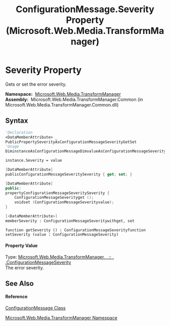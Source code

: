 ﻿---
title: ConfigurationMessage.Severity Property  (Microsoft.Web.Media.TransformManager)
TOCTitle: Severity Property
ms:assetid: P:Microsoft.Web.Media.TransformManager.ConfigurationMessage.Severity
ms:mtpsurl: https://msdn.microsoft.com/en-us/library/microsoft.web.media.transformmanager.configurationmessage.severity(v=VS.90)
ms:contentKeyID: 35520952
ms.date: 06/14/2012
mtps_version: v=VS.90
f1_keywords:
- Microsoft.Web.Media.TransformManager.ConfigurationMessage.Severity
- Microsoft.Web.Media.TransformManager.ConfigurationMessage.get_Severity
- Microsoft.Web.Media.TransformManager.ConfigurationMessage.set_Severity
dev_langs:
- CSharp
- JScript
- VB
- FSharp
- c++
api_location:
- Microsoft.Web.Media.TransformManager.Common.dll
api_name:
- Microsoft.Web.Media.TransformManager.ConfigurationMessage.get_Severity
- Microsoft.Web.Media.TransformManager.ConfigurationMessage.set_Severity
- Microsoft.Web.Media.TransformManager.ConfigurationMessage.Severity
api_type:
- Managed
topic_type:
- apiref
- kbSyntax
product_family_name: VS
ROBOTS: INDEX,FOLLOW
---

# Severity Property

Gets or set the error severity.

**Namespace:**  [Microsoft.Web.Media.TransformManager](microsoft-web-media-transformmanager-namespace.md)  
**Assembly:**  Microsoft.Web.Media.TransformManager.Common (in Microsoft.Web.Media.TransformManager.Common.dll)

## Syntax

``` vb
'Declaration
<DataMemberAttribute> _
PublicPropertySeverityAsConfigurationMessageSeverityGetSet
'Usage
DiminstanceAsConfigurationMessageDimvalueAsConfigurationMessageSeverityvalue = instance.Severity

instance.Severity = value
```

``` csharp
[DataMemberAttribute]
publicConfigurationMessageSeveritySeverity { get; set; }
```

``` c++
[DataMemberAttribute]
public:
propertyConfigurationMessageSeveritySeverity {
    ConfigurationMessageSeverityget ();
    voidset (ConfigurationMessageSeverityvalue);
}
```

``` fsharp
[<DataMemberAttribute>]
memberSeverity : ConfigurationMessageSeveritywithget, set
```

``` jscript
function getSeverity () : ConfigurationMessageSeverityfunction setSeverity (value : ConfigurationMessageSeverity)
```

#### Property Value

Type: [Microsoft.Web.Media.TransformManager. . :: . .ConfigurationMessageSeverity](configurationmessageseverity-enumeration-microsoft-web-media-transformmanager.md)  
The error severity.  

## See Also

#### Reference

[ConfigurationMessage Class](configurationmessage-class-microsoft-web-media-transformmanager.md)

[Microsoft.Web.Media.TransformManager Namespace](microsoft-web-media-transformmanager-namespace.md)

